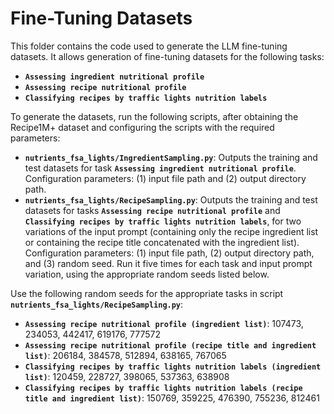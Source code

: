 # Fine-Tuning Datasets

This folder contains the code used to generate the LLM fine-tuning datasets. It allows generation of fine-tuning datasets for the following tasks:

- **`Assessing ingredient nutritional profile`**
- **`Assessing recipe nutritional profile`**
- **`Classifying recipes by traffic lights nutrition labels`**

To generate the datasets, run the following scripts, after obtaining the Recipe1M+ dataset and configuring the scripts with the required parameters:

- **`nutrients_fsa_lights/IngredientSampling.py`**: Outputs the training and test datasets for task **`Assessing ingredient nutritional profile`**. Configuration parameters: (1) input file path and (2) output directory path.
- **`nutrients_fsa_lights/RecipeSampling.py`**: Outputs the training and test datasets for tasks **`Assessing recipe nutritional profile`** and **`Classifying recipes by traffic lights nutrition labels`**, for two variations of the input prompt (containing only the recipe ingredient list or containing the recipe title concatenated with the ingredient list). Configuration parameters: (1) input file path, (2) output directory path, and (3) random seed. Run it five times for each task and input prompt variation, using the appropriate random seeds listed below.

Use the following random seeds for the appropriate tasks in script **`nutrients_fsa_lights/RecipeSampling.py`**:

- **`Assessing recipe nutritional profile (ingredient list)`**: 107473, 234053, 442417, 619176, 777572
- **`Assessing recipe nutritional profile (recipe title and ingredient list)`**: 206184, 384578, 512894, 638165, 767065
- **`Classifying recipes by traffic lights nutrition labels (ingredient list)`**: 120459, 228727, 398065, 537363, 638908
- **`Classifying recipes by traffic lights nutrition labels (recipe title and ingredient list)`**: 150769, 359225, 476390, 755236, 812461
